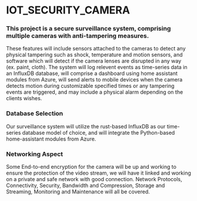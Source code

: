 # IOT_SECURITY_CAMERA

### This project is a secure surveillance system, comprising multiple cameras with anti-tampering measures.
These features will include sensors attached to the cameras to detect any physical tampering such as shock, temperature and motion sensors, and software which will detect if the camera lenses are disrupted in any way (ex. paint, cloth). The system will log relevent events as time-series data in an InfluxDB database, will comprise a dashboard using home assistant modules from Azure, will send alerts to mobile devices when the camera detects motion during customizable specified times or any tampering events are triggered, and may include a physical alarm depending on the clients wishes.

### Database Selection
Our surveillance system will utilize the rust-based InfluxDB as our time-series database model of choice, and will integrate the Python-based home-assistant modules from Azure.

### Networking Aspect

Some End-to-end encryption for the camera will be up and working to ensure the protection of the video stream, we will have it linked and working on a private and safe network with good connection. Network Protocols, Connectivity, Security, Bandwidth and Compression, Storage and Streaming, Monitoring and Maintenance will all be covered. 
